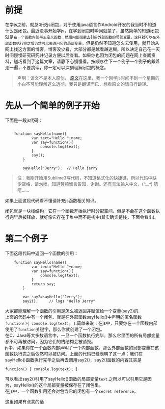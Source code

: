 # 前提

在学js之前，就总听说js闭包，对于使用java语言作Android开发的我当时不知道什么是闭包。最近没事开始学js，在学到闭包时瞬间就蒙了，虽然简单的知道闭包就是```在一个函数内部再去定义函数，然后内部函数去引用外部函数的局部变量，这样就可以在外部函数执行完之后仍然可以去访问它的局部变量```。但是仍然不知道怎么去使用，就开始从网上找这方面的博客，博客没少看，大部分都是越看越迷糊。所以决定自己花一天时间慢慢研究研究并记录方便以后查看。如果你也因为闭包的问题在网上查阅资料，碰巧看到了这篇文章，请静下心慢慢看，按顺序往下一个例子一个例子的跟着走一遍，不要跳读，你一定可以深刻理解闭包的概念。  
>声明：该文不是本人原创， [原文](https://stackoverflow.com/questions/111102/how-do-javascript-closures-work)在这里，我一个刚学js时间不到一个星期的小白不可能理解这么透彻，我只是翻译而已，想看原文的请自行跳转。

# 先从一个简单的例子开始

下面是一段js代码：

```

    function sayHello(name){
			var text="Hello "+name;
			var say=function(){
				console.log(text);
			}
			say();
		}

		sayHello("Jerry");  // Hello jerry

```

> 注：我刚开始用Sublime3写代码，不知道格式化的快捷键，所以代码中缺少空格，请勿喷。知道劳烦留言告知，谢谢。还有无法输入中文，(*^__^*) 嘻嘻……

如果上面这段代码看不懂请补充js函数相关知识。

闭包就是一块栈结构，它在一个函数开始执行时分配空间，但是不会在这个函数执行完毕后被释放，就好像它存在于堆中而不是栈中(其实确实是栈，下面会看出)。

# 第二个例子

下面这段代码中返回一个函数的引用：

```         
    function sayHello(name){
			var text="Hello "+name;
			var say=function(){
				console.log(text);
			}
			return say;
		}

		var say2=sayHello("Jerry");
		say2();		// logs "Hello Jerry"

```

大家都能理解一个函数的引用是怎么被返回并赋值给一个变量(say2)的.  
上面的代码中有一个闭包，就是在外部函数sayHello()中声明的匿名函数```function(){ console.log(text); }```.简单来说：在js中，只要你在一个函数内部使用了```function```关键字，那么你就创建了一个闭包。  
在C、Java等大多数语言中，一旦一个函数执行完毕，那么它里面的所有局部变量都不可再被访问，因为它们的栈结构会被销毁。  
js中，如果你在一个函数内部声明了一个内部函数，那么外部函数的局部变量在该函数执行完之后依然可以被访问。上面的代码已经表明了这一点：我们在sayHello()函数执行完毕之后再去调用say2()，say2()函数的内容其实是  
```
function() { console.log(text); }

```
可以看出say2()引用了sayHello()函数的局部变量```text```.之所以可以引用它是因为，sayHello()的这个局部变量被保存在了闭包里。  
在js中，一个函数引用还会对包含它的闭包有一个```secret reference```。

这里如果有点蒙的话
